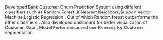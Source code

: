 Developed Bank Customer Churn Prediction System using different classifiers such as Random Forest ,K Nearest Neighbors,Support Vector Machine,Logistic Regression . Out of which Random forest outperforms the other classifiers .
Also developed dashboard for better visualization of Customer Data , Model Performance and use K-means for Customer segmentation.

